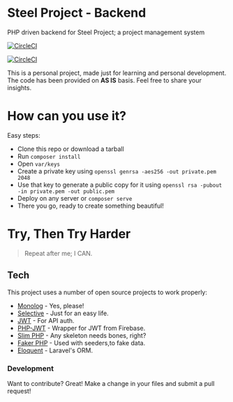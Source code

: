 # Steel Project - Backend

PHP driven backend for Steel Project; a project management system

[![CircleCI](https://circleci.com/gh/omediadon/SteelProjectBackend/tree/develop.svg?style=svg)](https://circleci.com/gh/omediadon/SteelProjectBackend/?branch=develop)

[![CircleCI](https://dl.circleci.com/insights-snapshot/gh/omediadon/SteelProjectBackend/develop/workflow/badge.svg?window=7d)](https://app.circleci.com/insights/gh/omediadon/SteelProjectBackend/workflows/workflow/overview?branch=develop&reporting-window=last-7-days&insights-snapshot=true)

This is a personal project, made just for learning and personal development. The code has been provided on **AS IS** basis.
Feel free to share your insights.

# How can you use it?

Easy steps:

- Clone this repo or download a tarball
- Run `composer install`
- Open `var/keys`
- Create a private key using `openssl genrsa -aes256 -out private.pem 2048`
- Use that key to generate a public copy for it using `openssl rsa -pubout -in private.pem -out public.pem`
- Deploy on any server or `composer serve`
- There you go, ready to create something beautiful!
 

# Try, Then Try Harder

> Repeat after me; I CAN.


## Tech

This project uses a number of open source projects to work properly:

* [Monolog] - Yes, please!
* [Selective] - Just for an easy life.
* [JWT] - For API auth.
* [PHP-JWT] - Wrapper for JWT from Firebase.
* [Slim PHP] - Any skeleton needs bones, right?
* [Faker PHP] - Used with seeders,to fake data.
* [Eloquent] - Laravel's ORM.




### Development

Want to contribute? Great!
Make a change in your files and submit a pull request!

   [Eloquent]: <https://laravel.com/docs/9.x/eloquent/>
   [Monolog]: <https://github.com/Seldaek/monolog>
   [Selective]: <https://github.com/selective-php>
   [JWT]: <https://jwt.io/>
   [PHP-JWT]: <https://github.com/firebase/php-jwt/>
   [Faker PHP]: <https://fakerphp.github.io/>
   [Slim PHP]: <https://www.slimframework.com/>


